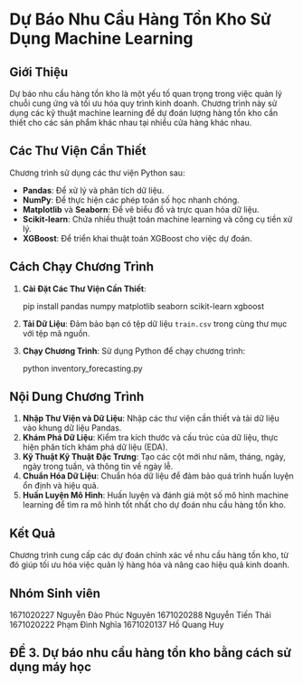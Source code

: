 
# Dự Báo Nhu Cầu Hàng Tồn Kho Sử Dụng Machine Learning

## Giới Thiệu
Dự báo nhu cầu hàng tồn kho là một yếu tố quan trọng trong việc quản lý chuỗi cung ứng và tối ưu hóa quy trình kinh doanh. Chương trình này sử dụng các kỹ thuật machine learning để dự đoán lượng hàng tồn kho cần thiết cho các sản phẩm khác nhau tại nhiều cửa hàng khác nhau. 

## Các Thư Viện Cần Thiết
Chương trình sử dụng các thư viện Python sau:
- **Pandas**: Để xử lý và phân tích dữ liệu.
- **NumPy**: Để thực hiện các phép toán số học nhanh chóng.
- **Matplotlib** và **Seaborn**: Để vẽ biểu đồ và trực quan hóa dữ liệu.
- **Scikit-learn**: Chứa nhiều thuật toán machine learning và công cụ tiền xử lý.
- **XGBoost**: Để triển khai thuật toán XGBoost cho việc dự đoán.

## Cách Chạy Chương Trình
1. **Cài Đặt Các Thư Viện Cần Thiết**:
 
   pip install pandas numpy matplotlib seaborn scikit-learn xgboost


2. **Tải Dữ Liệu**: Đảm bảo bạn có tệp dữ liệu `train.csv` trong cùng thư mục với tệp mã nguồn.

3. **Chạy Chương Trình**: Sử dụng Python để chạy chương trình:

   python inventory_forecasting.py
  
## Nội Dung Chương Trình
1. **Nhập Thư Viện và Dữ Liệu**: Nhập các thư viện cần thiết và tải dữ liệu vào khung dữ liệu Pandas.
2. **Khám Phá Dữ Liệu**: Kiểm tra kích thước và cấu trúc của dữ liệu, thực hiện phân tích khám phá dữ liệu (EDA).
3. **Kỹ Thuật Kỹ Thuật Đặc Trưng**: Tạo các cột mới như năm, tháng, ngày, ngày trong tuần, và thông tin về ngày lễ.
4. **Chuẩn Hóa Dữ Liệu**: Chuẩn hóa dữ liệu để đảm bảo quá trình huấn luyện ổn định và hiệu quả.
5. **Huấn Luyện Mô Hình**: Huấn luyện và đánh giá một số mô hình machine learning để tìm ra mô hình tốt nhất cho dự đoán nhu cầu hàng tồn kho.

## Kết Quả
Chương trình cung cấp các dự đoán chính xác về nhu cầu hàng tồn kho, từ đó giúp tối ưu hóa việc quản lý hàng hóa và nâng cao hiệu quả kinh doanh.

## Nhóm Sinh viên
1671020227 Nguyễn Đào Phúc Nguyên 
1671020288 Nguyễn Tiến Thái 
1671020222 Phạm Đình Nghĩa
 1671020137 Hồ Quang Huy


## ĐỀ 3. Dự báo nhu cầu hàng tồn kho bằng cách sử dụng máy học
